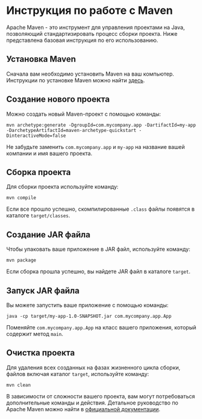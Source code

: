 # Инструкция по работе с Maven

Apache Maven - это инструмент для управления проектами на Java, позволяющий стандартизировать процесс сборки проекта. Ниже представлена базовая инструкция по его использованию.

## Установка Maven

Сначала вам необходимо установить Maven на ваш компьютер. Инструкции по установке Maven можно найти [здесь](https://maven.apache.org/install.html).

## Создание нового проекта

Можно создать новый Maven-проект с помощью команды:
```
mvn archetype:generate -DgroupId=com.mycompany.app -DartifactId=my-app -DarchetypeArtifactId=maven-archetype-quickstart -DinteractiveMode=false
```
Не забудьте заменить `com.mycompany.app` и `my-app` на название вашей компании и имя вашего проекта.

## Сборка проекта

Для сборки проекта используйте команду:

```
mvn compile
```

Если все прошло успешно, скомпилированные `.class` файлы появятся в каталоге `target/classes`.

## Создание JAR файла

Чтобы упаковать ваше приложение в JAR файл, используйте команду:

```
mvn package
```

Если сборка прошла успешно, вы найдете JAR файл в каталоге `target`.

## Запуск JAR файла

Вы можете запустить ваше приложение с помощью команды:

```
java -cp target/my-app-1.0-SNAPSHOT.jar com.mycompany.app.App
```

Поменяйте `com.mycompany.app.App` на класс вашего приложения, который содержит метод `main`.

## Очистка проекта

Для удаления всех созданных на фазах жизненного цикла сборки, файлов включая каталог `target`, используйте команду:

```
mvn clean
```

В зависимости от сложности вашего проекта, вам могут потребоваться дополнительные команды и действия. Детальное руководство по Apache Maven можно найти в [официальной документации](https://maven.apache.org/guides/index.html).
